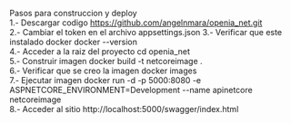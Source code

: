 Pasos para construccion y deploy  
1.- Descargar codigo https://github.com/angelnmara/openia_net.git  
2.- Cambiar el token en el archivo appsettings.json
3.- Verificar que este instalado docker docker --version  
4.- Acceder a la raiz del proyecto cd openia_net  
5.- Construir imagen docker build -t netcoreimage .  
6.- Verificar que se creo la imagen docker images  
7.- Ejecutar imagen docker run -d -p 5000:8080 -e ASPNETCORE_ENVIRONMENT=Development --name apinetcore  netcoreimage  
8.- Acceder al sitio http://localhost:5000/swagger/index.html  

